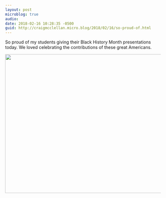 ```yaml
---
layout: post
microblog: true
audio: 
date: 2018-02-16 10:28:35 -0500
guid: http://craigmcclellan.micro.blog/2018/02/16/so-proud-of.html
---
```

So proud of my students giving their Black History Month presentations today. We loved celebrating the contributions of these great Americans.

<img src="http://craigmcclellan.com/uploads/2018/4f9812ce03.jpg" width="600" height="450" />
